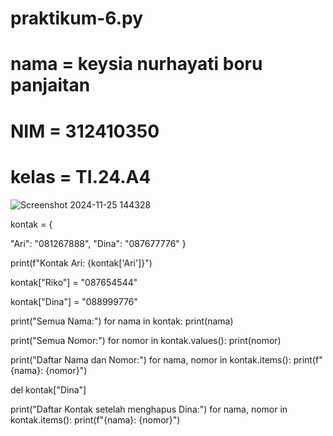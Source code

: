# praktikum-6.py
# nama = keysia nurhayati boru panjaitan
# NIM = 312410350
# kelas = TI.24.A4
![Screenshot 2024-11-25 144328](https://github.com/user-attachments/assets/ada9d073-584c-464a-a82e-737270e91cab)

kontak = {

  "Ari": "081267888",
  "Dina": "087677776"
}


print(f"Kontak Ari: {kontak['Ari']}")

kontak["Riko"] = "087654544"

kontak["Dina"] = "088999776"


print("Semua Nama:")
for nama in kontak:
  print(nama)

print("Semua Nomor:")
for nomor in kontak.values():
  print(nomor)

print("Daftar Nama dan Nomor:")
for nama, nomor in kontak.items():
  print(f"{nama}: {nomor}")

del kontak["Dina"]

print("Daftar Kontak setelah menghapus Dina:")
for nama, nomor in kontak.items():
  print(f"{nama}: {nomor}")



